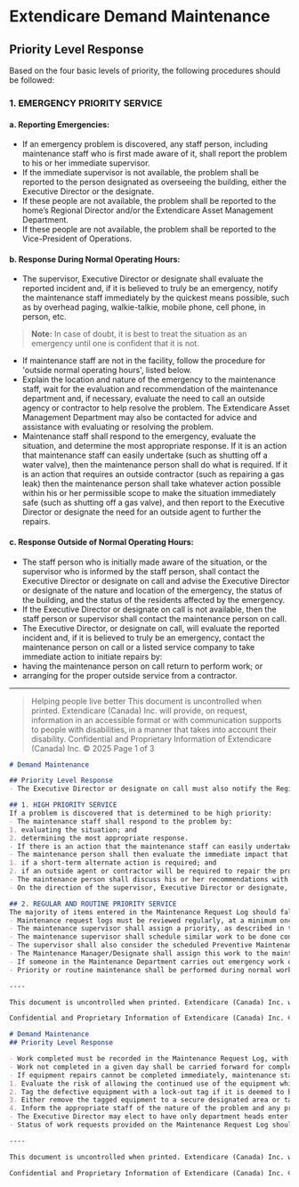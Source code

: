 # Extendicare Demand Maintenance
## Priority Level Response

Based on the four basic levels of priority, the following procedures should be followed:

### 1. EMERGENCY PRIORITY SERVICE

#### a. Reporting Emergencies:
- If an emergency problem is discovered, any staff person, including maintenance staff who is first made aware of it, shall report the problem to his or her immediate supervisor.
- If the immediate supervisor is not available, the problem shall be reported to the person designated as overseeing the building, either the Executive Director or the designate.
- If these people are not available, the problem shall be reported to the home’s Regional Director and/or the Extendicare Asset Management Department.
- If these people are not available, the problem shall be reported to the Vice-President of Operations.

#### b. Response During Normal Operating Hours:
- The supervisor, Executive Director or designate shall evaluate the reported incident and, if it is believed to truly be an emergency, notify the maintenance staff immediately by the quickest means possible, such as by overhead paging, walkie-talkie, mobile phone, cell phone, in person, etc.
> **Note:** In case of doubt, it is best to treat the situation as an emergency until one is confident that it is not.
- If maintenance staff are not in the facility, follow the procedure for 'outside normal operating hours', listed below.
- Explain the location and nature of the emergency to the maintenance staff, wait for the evaluation and recommendation of the maintenance department and, if necessary, evaluate the need to call an outside agency or contractor to help resolve the problem. The Extendicare Asset Management Department may also be contacted for advice and assistance with evaluating or resolving the problem.
- Maintenance staff shall respond to the emergency, evaluate the situation, and determine the most appropriate response. If it is an action that maintenance staff can easily undertake (such as shutting off a water valve), then the maintenance person shall do what is required. If it is an action that requires an outside contractor (such as repairing a gas leak) then the maintenance person shall take whatever action possible within his or her permissible scope to make the situation immediately safe (such as shutting off a gas valve), and then report to the Executive Director or designate the need for an outside agent to further the repairs.

#### c. Response Outside of Normal Operating Hours:
- The staff person who is initially made aware of the situation, or the supervisor who is informed by the staff person, shall contact the Executive Director or designate on call and advise the Executive Director or designate of the nature and location of the emergency, the status of the building, and the status of the residents affected by the emergency.
- If the Executive Director or designate on call is not available, then the staff person or supervisor shall contact the maintenance person on call.
- The Executive Director, or designate on call, will evaluate the reported incident and, if it is believed to truly be an emergency, contact the maintenance person on call or a listed service company to take immediate action to initiate repairs by:
- having the maintenance person on call return to perform work; or
- arranging for the proper outside service from a contractor.

----

> Helping people live better
> This document is uncontrolled when printed. Extendicare (Canada) Inc. will provide, on request, information in an accessible format or with communication supports to people with disabilities, in a manner that takes into account their disability.
> Confidential and Proprietary Information of Extendicare (Canada) Inc. © 2025
> Page 1 of 3

```markdown
# Demand Maintenance

## Priority Level Response
- The Executive Director or designate on call must also notify the Regional Director of the emergency and may contact the Extendicare Asset Management Department for advice or assistance.

## 1. HIGH PRIORITY SERVICE
If a problem is discovered that is determined to be high priority:
- The maintenance staff shall respond to the problem by:
1. evaluating the situation; and
2. determining the most appropriate response.
- If there is an action that the maintenance staff can easily undertake (such as shutting off a water valve or turning off a piece of equipment) to prevent further deterioration of the situation, then the maintenance person shall do what is required.
- The maintenance person shall then evaluate the immediate impact that the problem has on the home and its occupants and determine:
1. if a short-term alternate action is required; and
2. if an outside agent or contractor will be required to repair the problem.
- The maintenance person shall discuss his or her recommendations with his or her immediate supervisor or the Executive Director or designate.
- On the direction of the supervisor, Executive Director or designate, the maintenance person shall have the problem repaired or invite a contractor to provide a quotation on the cost of the repairs.

## 2. REGULAR AND ROUTINE PRIORITY SERVICE
The majority of items entered in the Maintenance Request Log should fall into this category:
- Maintenance request logs must be reviewed regularly, at a minimum once each working day.
- The maintenance supervisor shall assign a priority, as described in the proceeding pages, to each item listed in the maintenance request logs. All of the higher priority items shall be addressed first, and lower priority items addressed only after the higher priority items have been resolved.
- The maintenance supervisor shall schedule similar work to be done consecutively so that all work requiring similar tools or inventory can be done without needing to change equipment, such as replacing all damaged light bulbs one after another or doing all the repairs in one area while in that area.
- The supervisor shall also consider the scheduled Preventive Maintenance tasks required in an area where Demand Maintenance is requested. If possible, the maintenance worker shall carry out both the Preventive and Demand maintenance concurrently while working on any piece of equipment, system, or area of the building.
- The Maintenance Manager/Designate shall assign this work to the maintenance staff in a way that allows the staff to be most efficient with their time.
- If someone in the Maintenance Department carries out emergency work or initiates a repair that is not recorded in the Maintenance Request Log, then the work shall be entered into the Maintenance Request Log at a convenient time, either before or shortly after the work is completed, for the purpose of maintaining the maintenance record.
- Priority or routine maintenance shall be performed during normal working hours, as directed by the daily work routine. Every reasonable effort shall be made to complete the service on the day requested and according to the priority assigned.

----

This document is uncontrolled when printed. Extendicare (Canada) Inc. will provide, on request, information in an accessible format or with communication supports to people with disabilities, in a manner that takes into account their disability.

Confidential and Proprietary Information of Extendicare (Canada) Inc. © 2025
```

```markdown
# Demand Maintenance
## Priority Level Response

- Work completed must be recorded in the Maintenance Request Log, with comments as necessary.
- Work not completed in a given day shall be carried forward for completion in subsequent days. Periodically (suggested weekly), the Maintenance Department shall bring all unfinished work to the attention of the Supervisor, Executive Director or designate for assignment of priorities. The Extendicare Asset Management Department may be contacted as required for technical or procedural questions.
- If equipment repairs cannot be completed immediately, maintenance staff must:
1. Evaluate the risk of allowing the continued use of the equipment while it awaits repairs;
2. Tag the defective equipment with a lock-out tag if it is deemed to be unsuitable for use;
3. Either remove the tagged equipment to a secure designated area or take necessary precautions to prevent use of the equipment by residents, staff or visitors until repairs can be made;
4. Inform the appropriate staff of the nature of the problem and any precautions taken.
- The Executive Director may elect to have only department heads enter requests directly on Maintenance Request Log forms at centralized locations or allow all staff members access to the Maintenance Request Log forms. All completed Maintenance Request Log forms shall be periodically compiled in a separate binder to preserve a reasonable chronological order. Individual Maintenance Request Log forms do not need to be retained for longer than 3 years.
- Status of work requests provided on the Maintenance Request Log should be reported to the department that initiated the request. It is important that any equipment that is tagged out of service be reported to the applicable Department Head or designated in a timely manner.

----

This document is uncontrolled when printed. Extendicare (Canada) Inc. will provide, on request, information in an accessible format or with communication supports to people with disabilities, in a manner that takes into account their disability.

Confidential and Proprietary Information of Extendicare (Canada) Inc. © 2025
```